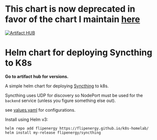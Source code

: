 # This chart is now deprecated in favor of the chart I maintain [here](https://github.com/k8s-at-home/charts/tree/master/charts/stable/syncthing)

[![Artifact HUB](https://img.shields.io/endpoint?url=https://artifacthub.io/badge/repository/flipenergy)](https://artifacthub.io/packages/search?repo=flipenergy)
# Helm chart for deploying Syncthing to K8s
**Go to artifact hub for versions.**

A simple helm chart for deploying [Syncthing](https://syncthing.net/) to k8s.

Syncthing uses UDP for discovery so NodePort must be used for the `backend` service (unless you figure something else out).

see [values.yaml](values.yaml) for configurations.

Install using Helm v3:

```
helm repo add flipenergy https://flipenergy.github.io/k8s-homelab/
helm install my-release flipenergy/syncthing
```
